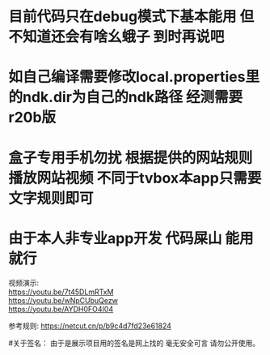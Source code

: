 # 目前代码只在debug模式下基本能用 但不知道还会有啥幺蛾子 到时再说吧     
# 如自己编译需要修改local.properties里的ndk.dir为自己的ndk路径 经测需要r20b版
# 盒子专用手机勿扰 根据提供的网站规则 播放网站视频 不同于tvbox本app只需要文字规则即可
# 由于本人非专业app开发  代码屎山  能用就行
视频演示:      
https://youtu.be/7t45DLmRTxM    
https://youtu.be/wNpCUbuQezw    
https://youtu.be/AYDH0FO4I04       

参考规则: https://netcut.cn/p/b9c4d7fd23e61824      

#关于签名： 由于是展示项目用的签名是网上找的 毫无安全可言 请勿公开使用。  
